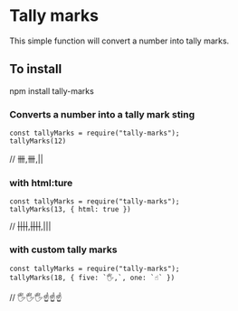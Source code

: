 # Tally marks

This simple function will convert a number into tally marks.

## To install

npm install tally-marks

### Converts a number into a tally mark sting

```
const tallyMarks = require("tally-marks");
tallyMarks(12)
```

// 卌,卌,||

### with html:ture

```
const tallyMarks = require("tally-marks");
tallyMarks(13, { html: true })
```

// ~~||||~~,~~||||~~,|||

### with custom tally marks

```
const tallyMarks = require("tally-marks");
tallyMarks(18, { five: `🖐️,`, one: `☝️` })
```

// 🖐️🖐️🖐️☝️☝️☝️
